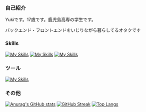 ### 自己紹介
Yukiです。17歳です。鹿児島高専の学生です。

バックエンド・フロントエンドをいじりながら暮らしてるオタクです

### Skills
[![My Skills](https://skillicons.dev/icons?i=py)](https://skillicons.dev)
[![My Skills](https://skillicons.dev/icons?i=django,flask&theme=light)](https://skillicons.dev)
[![My Skills](https://skillicons.dev/icons?i=mysql&theme=light)](https://skillicons.dev)

### ツール
[![My Skills](https://skillicons.dev/icons?i=vscode,git,github&theme=light)](https://skillicons.dev)

### その他

[![Anurag's GitHub stats](https://github-readme-stats.vercel.app/api?username=Yuki-1118)](https://github.com/anuraghazra/github-readme-stats)
[![GitHub Streak](http://github-readme-streak-stats.herokuapp.com?user=Yuki-1118&theme=dark&hide_border=true&locale=ja&date_format=%5BY.%5Dn.j)](https://git.io/streak-stats)
[![Top Langs](https://github-readme-stats.vercel.app/api/top-langs/?username=Yuki-1118&layout=compact)](https://github.com/anuraghazra/github-readme-stats)
